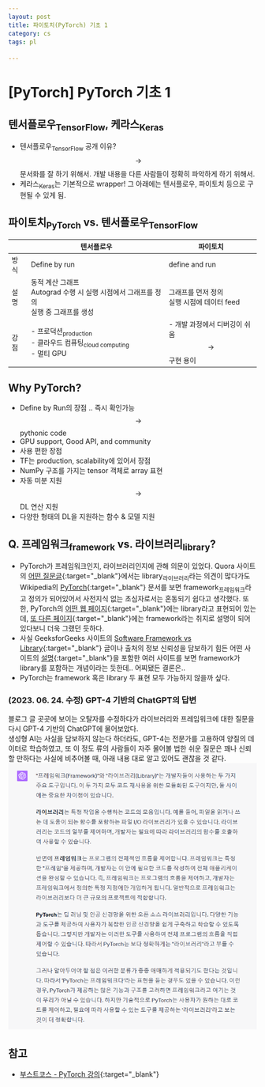 ```yaml
---
layout: post
title: 파이토치(PyTorch) 기초 1
category: cs
tags: pl

---
```


# [PyTorch] PyTorch 기초 1

## 텐서플로우<sub>TensorFlow</sub>, 케라스<sub>Keras</sub>
- 텐서플로우<sub>TensorFlow</sub> 공개 이유? <br> $$\rightarrow$$ 문서화를 잘 하기 위해서. 개발 내용을 다른 사람들이 정확히 파악하게 하기 위해서.
- 케라스<sub>Keras</sub>는 기본적으로 wrapper!
그 아래에는 텐서플로우, 파이토치 등으로 구현될 수 있게 됨.

## 파이토치<sub>PyTorch</sub> vs. 텐서플로우<sub>TensorFlow</sub>

|  | 텐서플로우 | 파이토치 |
|---|---|---|
|방식|Define by run|define and run|
|설명|동적 계산 그래프<br>Autograd 수행 시 실행 시점에서 그래프를 정의<br>실행 중 그래프를 생성 | 그래프를 먼저 정의<br>실행 시점에 데이터 feed|
|강점|- 프로덕션<sub>production</sub> <br> - 클라우드 컴퓨팅<sub>cloud computing</sub> <br> - 멀티 GPU | - 개발 과정에서 디버깅이 쉬움 <br> $$\rightarrow$$ 구현 용이|


## Why PyTorch?

- Define by Run의 장점 .. 즉시 확인가능 $$\rightarrow$$ pythonic code
- GPU support, Good API, and community
- 사용 편한 장점
- TF는 production, scalability에 있어서 장점
- NumPy 구조를 가지는 tensor 객체로 array 표현
- 자동 미분 지원 $$\rightarrow$$ DL 연산 지원
- 다양한 형태의 DL을 지원하는 함수 & 모델 지원

## Q. 프레임워크<sub>framework</sub> vs. 라이브러리<sub>library</sub>?
- PyTorch가 프레임워크인지, 라이브러리인지에 관해 의문이 있었다. Quora 사이트의 [어떤 질문글](https://www.quora.com/Is-PyTorch-a-framework-or-a-library){:target="_blank"}에서는 library<sub>라이브러리</sub>라는 의견이 많다가도 Wikipedia의 [PyTorch](https://en.wikipedia.org/wiki/PyTorch){:target="_blank"} 문서를 보면 framework<sub>프레임워크</sub>라고 정의가 되어있어서 사전지식 없는 초심자로서는 혼동되기 쉽다고 생각했다. 또한, PyTorch의 [어떤 웹 페이지](https://pytorch.org/docs/stable/index.html){:target="_blank"}에는 library라고 표현되어 있는데, [또 다른 페이지](https://pytorch.org/get-started/pytorch-2.0/){:target="_blank"}에는 framework라는 취지로 설명이 되어있다보니 더욱 그랬던 듯하다.
- 사실 GeeksforGeeks 사이트의 [Software Framework vs Library](https://www.geeksforgeeks.org/software-framework-vs-library/){:target="_blank"} 글이나 출처의 정보 신뢰성을 담보하기 힘든 어떤 사이트의 [설명](https://www.c-sharpcorner.com/uploadfile/a85b23/framework-vs-library/){:target="_blank"}을 포함한 여러 사이트를 보면 framework가 library를 포함하는 개념이라는 듯한데.. 어찌됐든 결론은..
- PyTorch는 framework 혹은 library 두 표현 모두 가능하지 않을까 싶다.

### (2023. 06. 24. 수정) GPT-4 기반의 ChatGPT의 답변
블로그 글 곳곳에 보이는 오탈자를 수정하다가 라이브러리와 프레임워크에 대한 질문을 다시 GPT-4 기반의 ChatGPT에 물어보았다.
<br>생성형 AI는 사실을 담보하지 않는다 하더라도, GPT-4는 전문가를 고용하여 양질의 데이터로 학습하였고, 또 이 정도 류의 사람들이 자주 물어볼 법한 쉬운 질문은 꽤나 신뢰할 만하다는 사실에 비추어볼 때, 아래 내용 대로 알고 있어도 괜찮을 것 같다.
![2023-06-24-pytorch-basics-1-fig1](../../../assets/img/pytorch-basics/2023-06-24-pytorch-basics-1-fig1.png)

## 참고
- [부스트코스 - PyTorch 강의](https://www.boostcourse.org/ai213){:target="_blank"}